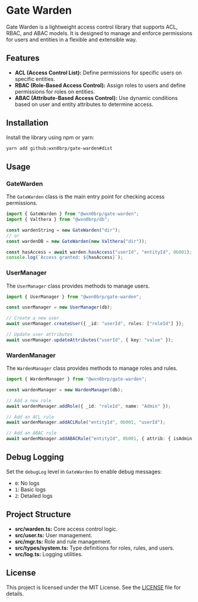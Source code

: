 # Gate Warden

Gate Warden is a lightweight access control library that supports ACL, RBAC, and ABAC models. It is designed to manage and enforce permissions for users and entities in a flexible and extensible way.

## Features

- **ACL (Access Control List):** Define permissions for specific users on specific entities.
- **RBAC (Role-Based Access Control):** Assign roles to users and define permissions for roles on entities.
- **ABAC (Attribute-Based Access Control):** Use dynamic conditions based on user and entity attributes to determine access.

## Installation

Install the library using npm or yarn:

```bash
yarn add github:wxn0brp/gate-warden#dist
```

## Usage

### GateWarden

The `GateWarden` class is the main entry point for checking access permissions.

```typescript
import { GateWarden } from "@wxn0brp/gate-warden";
import { Valthera } from "@wxn0brp/db";

const wardenString = new GateWarden("dir");
// or
const wardenDB = new GateWarden(new Valthera("dir"));

const hasAccess = await warden.hasAccess("userId", "entityId", 0b001);
console.log(`Access granted: ${hasAccess}`);
```

### UserManager

The `UserManager` class provides methods to manage users.

```typescript
import { UserManager } from "@wxn0brp/gate-warden";

const userManager = new UserManager(db);

// Create a new user
await userManager.createUser({ _id: "userId", roles: ["roleId"] });

// Update user attributes
await userManager.updateAttributes("userId", { key: "value" });
```

### WardenManager

The `WardenManager` class provides methods to manage roles and rules.

```typescript
import { WardenManager } from "@wxn0brp/gate-warden";

const wardenManager = new WardenManager(db);

// Add a new role
await wardenManager.addRole({ _id: "roleId", name: "Admin" });

// Add an ACL rule
await wardenManager.addACLRule("entityId", 0b001, "userId");

// Add an ABAC rule
await wardenManager.addABACRule("entityId", 0b001, { attrib: { isAdmin: true } });
```

## Debug Logging

Set the `debugLog` level in `GateWarden` to enable debug messages:
- `0`: No logs
- `1`: Basic logs
- `2`: Detailed logs

## Project Structure

- **src/warden.ts:** Core access control logic.
- **src/user.ts:** User management.
- **src/mgr.ts:** Role and rule management.
- **src/types/system.ts:** Type definitions for roles, rules, and users.
- **src/log.ts:** Logging utilities.

## License

This project is licensed under the MIT License. See the [LICENSE](LICENSE) file for details.
